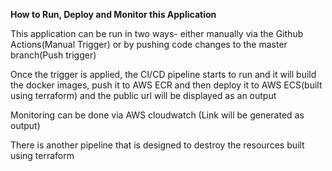 **How to Run, Deploy and Monitor this Application**


This application can be run in two ways- either manually via the Github Actions(Manual Trigger) or by pushing code changes to the master branch(Push trigger)

   Once the trigger is applied, the CI/CD pipeline starts to run and it will build the docker images, push it to AWS ECR and then deploy it to AWS ECS(built using terraform)
   and the public url will be displayed as an output

Monitoring can be done via AWS cloudwatch (Link will be generated as output)

There is another pipeline that is designed to destroy the resources built using terraform








